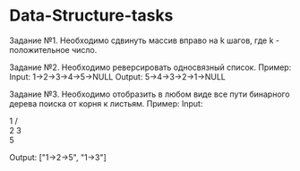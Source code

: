 # Data-Structure-tasks
Задание №1. Необходимо сдвинуть массив вправо на k шагов, где k - положительное число.

Задание №2. Необходимо реверсировать односвязный список. 
Пример:
Input: 1->2->3->4->5->NULL
Output: 5->4->3->2->1->NULL

Задание №3. Необходимо отобразить в любом виде все пути бинарного дерева поиска от  корня к листьям.
Пример:
Input:

   1
 /   \
2     3
 \
  5

Output: ["1->2->5", "1->3"]

